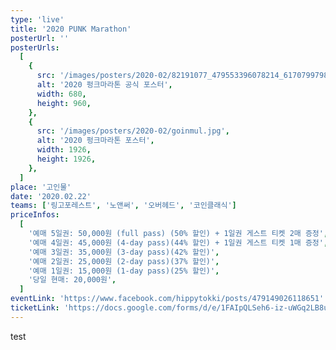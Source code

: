 ```yaml
---
type: 'live'
title: '2020 PUNK Marathon'
posterUrl: ''
posterUrls:
  [
    {
      src: '/images/posters/2020-02/82191077_479553396078214_6170799798740844544_o.jpg',
      alt: '2020 펑크마라톤 공식 포스터',
      width: 680,
      height: 960,
    },
    {
      src: '/images/posters/2020-02/goinmul.jpg',
      alt: '2020 펑크마라톤 포스터',
      width: 1926,
      height: 1926,
    },
  ]
place: '고인물'
date: '2020.02.22'
teams: ['링고포레스트', '노앤써', '오버헤드', '코인클래식']
priceInfos:
  [
    '예매 5일권: 50,000원 (full pass) (50% 할인) + 1일권 게스트 티켓 2매 증정',
    '예매 4일권: 45,000원 (4-day pass)(44% 할인) + 1일권 게스트 티켓 1매 증정',
    '예매 3일권: 35,000원 (3-day pass)(42% 할인)',
    '예매 2일권: 25,000원 (2-day pass)(37% 할인)',
    '예매 1일권: 15,000원 (1-day pass)(25% 할인)',
    '당일 현매: 20,000원',
  ]
eventLink: 'https://www.facebook.com/hippytokki/posts/479149026118651'
ticketLink: 'https://docs.google.com/forms/d/e/1FAIpQLSeh6-iz-uWGq2LB8uvcSG6Wtm4QAAuBTmWy4hSU-WKa19Bd9w/viewform?vc=0&c=0&w=1&fbclid=IwAR0ajB3k7KoW-QwAzET_UBUEPWIBONWar7ZN1DdCOFecboytpY3fY2bMqfw'
---
```


test
